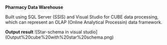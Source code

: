 **Pharmacy Data Warehouse**  

Built using SQL Server (SSIS) and Visual Studio for CUBE data processing, which can represent an OLAP (Online Analytical Processin) data framework.

**Output result**
![Star-schema in visual studio]
(Output%20cube%20with%20star%20schema.png)
